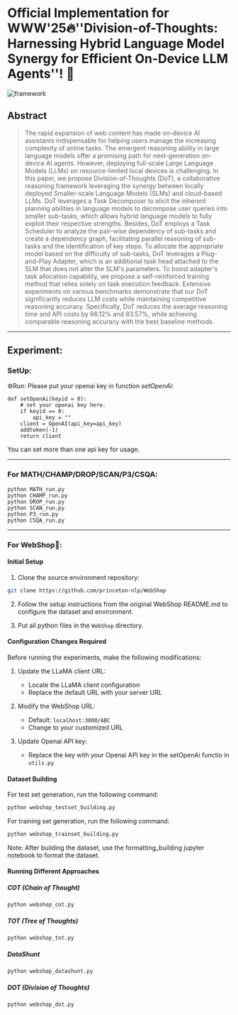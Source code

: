 # Official Implementation for WWW'25:fire:**''Division-of-Thoughts: Harnessing Hybrid Language Model Synergy for Efficient On-Device LLM Agents''**! :rocket:



![framework](/Users/pluto/Desktop/Camera-Ready/DoT/framework.png)



## Abstract

> The rapid expansion of web content has made on-device AI assistants indispensable for helping users manage the increasing complexity of online tasks. The emergent reasoning ability in large language models offer a promising path for next-generation on-device AI agents. However, deploying full-scale Large Language Models (LLMs) on resource-limited local devices is challenging. In this paper, we propose Division-of-Thoughts (DoT), a collaborative reasoning framework leveraging the synergy between locally deployed Smaller-scale Language Models (SLMs) and cloud-based LLMs. DoT leverages a Task Decomposer to elicit the inherent planning abilities in language models to decompose user queries into smaller sub-tasks, which allows hybrid language models to fully exploit their respective strengths. Besides, DoT employs a Task Scheduler to analyze the pair-wise dependency of sub-tasks and create a dependency graph, facilitating parallel reasoning of sub-tasks and the identification of key steps. To allocate the appropriate model based on the difficulty of sub-tasks, DoT leverages a Plug-and-Play Adapter, which is an additional task head attached to the SLM that does not alter the SLM's parameters. To boost adapter's task allocation capability, we propose a self-reinforced training method that relies solely on task execution feedback. Extensive experiments on various benchmarks demonstrate that our DoT significantly reduces LLM costs while maintaining competitive reasoning accuracy. Specifically, DoT reduces the average reasoning time and API costs by 66.12% and 83.57%, while achieving comparable reasoning accuracy with the best baseline methods.
>


---

## Experiment:
### SetUp:
:gear:Run: Please put your openai key in function *setOpenAi*:

```
def setOpenAi(keyid = 0):
    # set your openai key here.
    if keyid == 0:
        api_key = ""
    client = OpenAI(api_key=api_key)
    addtoken(-1)
    return client
```
You can set more than one api key for usage.

---

### For MATH/CHAMP/DROP/SCAN/P3/CSQA:

```
python MATH_run.py
python CHAMP_run.py
python DROP_run.py
python SCAN_run.py
python P3_run.py
python CSQA_run.py
```
---

### For WebShop:shopping_cart::
#### Initial Setup

1. Clone the source environment repository:

```bash
git clone https://github.com/princeton-nlp/WebShop
```

2. Follow the setup instructions from the original WebShop README.md to configure the dataset and environment.

3. Put all python files in the `WebShop` directory.

#### Configuration Changes Required

Before running the experiments, make the following modifications:

1. Update the LLaMA client URL:
   - Locate the LLaMA client configuration
   - Replace the default URL with your server URL

2. Modify the WebShop URL:
   - Default: `localhost:3000/ABC`
   - Change to your customized URL

3. Update Openai API key:
   - Replace the key with your Openai API key in the setOpenAi functio in `utils.py`

#### Dataset Building

For test set generation, run the following command:

```bash
python webshop_testset_building.py
```

For training set generation, run the following command:

```bash
python webshop_trainset_building.py
```

Note: After building the dataset, use the formatting_building jupyter notebook to format the dataset.

#### Running Different Approaches

##### COT (Chain of Thought)

```bash
python webshop_cot.py
```

##### TOT (Tree of Thoughts)

```bash
python webshop_tot.py
```

##### DataShunt

```bash
python webshop_datashunt.py
```

##### DOT (Division of Thoughts)

```bash
python webshop_dot.py
```